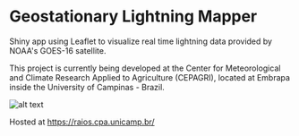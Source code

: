 # Geostationary Lightning Mapper

Shiny app using Leaflet to visualize real time lightning data provided by NOAA's GOES-16 satellite.

This project is currently being developed at the Center for Meteorological and Climate Research Applied to Agriculture (CEPAGRI), located at Embrapa inside the University of Campinas - Brazil.

![alt text](https://github.com/wesleysatelis/Global-Lightning-Mapper/blob/master/screenshots/Screenshot_2019-03-05%20Screenshot.png)

Hosted at https://raios.cpa.unicamp.br/
